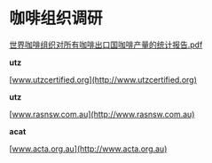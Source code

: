 # 咖啡组织调研

[世界咖啡组织对所有咖啡出口国咖啡产量的统计报告.pdf](调研材料/世界咖啡组织对所有咖啡出口国咖啡产量的统计报告.pdf)

**utz**

[www.utzcertified.org](http://www.utzcertified.org)


**utz**

[www.rasnsw.com.au](http://www.rasnsw.com.au)

**acat**

[www.acta.org.au](http://www.acta.org.au)
